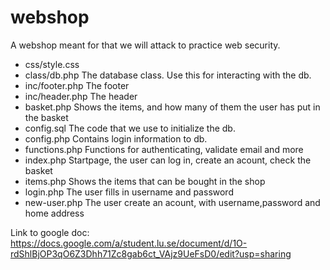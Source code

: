 # webshop
A webshop meant for that we will attack to practice web security.

* css/style.css </br>
* class/db.php The database class. Use this for interacting with the db. </br>
* inc/footer.php The footer </br>
* inc/header.php The header </br>
* basket.php Shows the items, and how many of them the user has put in the basket </br>
* config.sql The code that we use to initialize the db.
* config.php Contains login information to db.  </br>
* functions.php Functions for authenticating, validate email and more </br>
* index.php Startpage, the user can log in, create an acount, check the basket </br>
* items.php Shows the items that can be bought in the shop </br>
* login.php The user fills in username and password </br>
* new-user.php The user create an acount, with username,password and home address </br>

Link to google doc: https://docs.google.com/a/student.lu.se/document/d/1O-rdShlBjOP3qO6Z3Dhh71Zc8gab6ct_VAjz9UeFsD0/edit?usp=sharing
